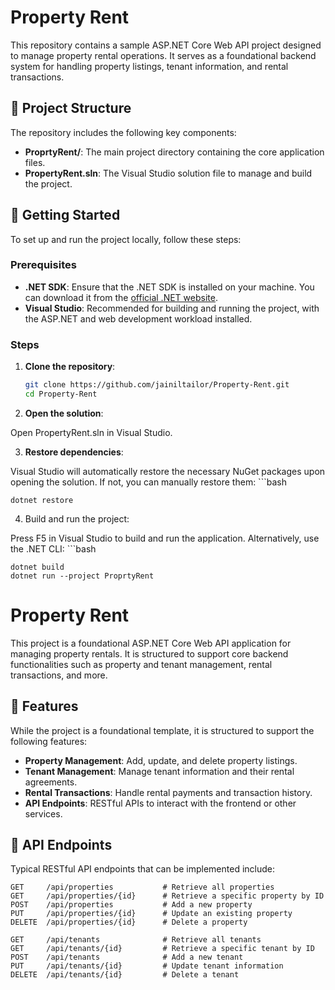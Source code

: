 # Property Rent

This repository contains a sample ASP.NET Core Web API project designed to manage property rental operations. It serves as a foundational backend system for handling property listings, tenant information, and rental transactions.

## 📁 Project Structure

The repository includes the following key components:

- **ProprtyRent/**: The main project directory containing the core application files.
- **PropertyRent.sln**: The Visual Studio solution file to manage and build the project.

## 🚀 Getting Started

To set up and run the project locally, follow these steps:

### Prerequisites

- **.NET SDK**: Ensure that the .NET SDK is installed on your machine. You can download it from the [official .NET website](https://dotnet.microsoft.com/download).
- **Visual Studio**: Recommended for building and running the project, with the ASP.NET and web development workload installed.

### Steps

1. **Clone the repository**:

   ```bash
   git clone https://github.com/jainiltailor/Property-Rent.git
   cd Property-Rent

2. **Open the solution**:

Open PropertyRent.sln in Visual Studio.

3. **Restore dependencies**:

Visual Studio will automatically restore the necessary NuGet packages upon opening the solution. If not, you can manually restore them:
    ```bash
    
    dotnet restore

4. Build and run the project:

Press F5 in Visual Studio to build and run the application. Alternatively, use the .NET CLI:
    ```bash
    
    dotnet build
    dotnet run --project ProprtyRent

# Property Rent

This project is a foundational ASP.NET Core Web API application for managing property rentals. It is structured to support core backend functionalities such as property and tenant management, rental transactions, and more.

## 🔧 Features

While the project is a foundational template, it is structured to support the following features:

- **Property Management**: Add, update, and delete property listings.
- **Tenant Management**: Manage tenant information and their rental agreements.
- **Rental Transactions**: Handle rental payments and transaction history.
- **API Endpoints**: RESTful APIs to interact with the frontend or other services.


## 📌 API Endpoints

Typical RESTful API endpoints that can be implemented include:

```http
GET     /api/properties           # Retrieve all properties
GET     /api/properties/{id}      # Retrieve a specific property by ID
POST    /api/properties           # Add a new property
PUT     /api/properties/{id}      # Update an existing property
DELETE  /api/properties/{id}      # Delete a property

GET     /api/tenants              # Retrieve all tenants
GET     /api/tenants/{id}         # Retrieve a specific tenant by ID
POST    /api/tenants              # Add a new tenant
PUT     /api/tenants/{id}         # Update tenant information
DELETE  /api/tenants/{id}         # Delete a tenant
